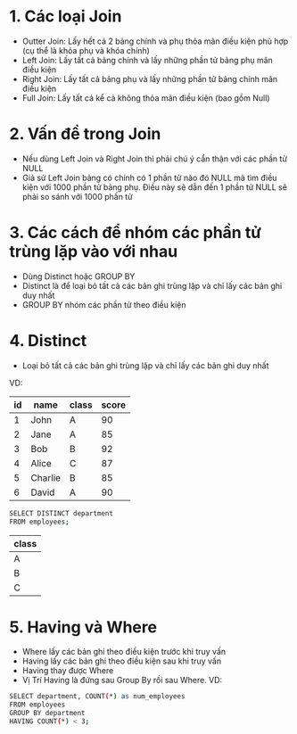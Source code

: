 # 1. Các loại Join
- Outter Join: Lấy hết cả 2 bảng chính và phụ thỏa mãn điều kiện phù hợp (cụ thể là khóa phụ và khóa chính)
- Left Join: Lấy tất cả bảng chính và lấy những phần tử bảng phụ mãn điều kiện
- Right Join: Lấy tất cả bảng phụ và lấy những phần tử bảng chính mãn điều kiện
- Full Join: Lấy tất cả kể cả không thỏa mãn điều kiện (bao gồm Null)

# 2. Vấn đề trong Join
- Nếu dùng Left Join và Right Join thì phải chú ý cẩn thận với các phần tử NULL
- Giả sử Left Join bảng có chính có 1 phần tử nào đó NULL mà tìm điều kiện với 1000 phần tử bảng phụ. Điều này sẽ dẫn đến 1 phần tử NULL sẽ phải so sánh với 1000 phần tử

# 3. Các cách để nhóm các phần tử trùng lặp vào với nhau
- Dùng Distinct hoặc GROUP BY
- Distinct là để loại bỏ tất cả các bản ghi trùng lặp và chỉ lấy các bản ghi duy nhất
- GROUP BY nhóm các phần tử theo điều kiện

# 4. Distinct
- Loại bỏ tất cả các bản ghi trùng lặp và chỉ lấy các bản ghi duy nhất

VD:

| id | name | class | score |
| ------ | ------ | ------ | ------ |
| 1 | John | A | 90 |
| 2 | Jane | A | 85 |
| 3 | Bob | B | 92 |
| 4 | Alice | C | 87 |
| 5 | Charlie | B | 85 |
| 6 | David | A | 90 |

```sh
SELECT DISTINCT department
FROM employees;
```

| class |
| ------ |
| A |
| B |
| C |

# 5. Having và Where
- Where lấy các bản ghi theo điều kiện trước khi truy vấn
- Having lấy các bản ghi theo điều kiện sau khi truy vấn
- Having thay được Where
- Vị Trí Having là đứng sau Group By rồi sau Where. VD:

```sh
SELECT department, COUNT(*) as num_employees 
FROM employees 
GROUP BY department 
HAVING COUNT(*) < 3;
```
